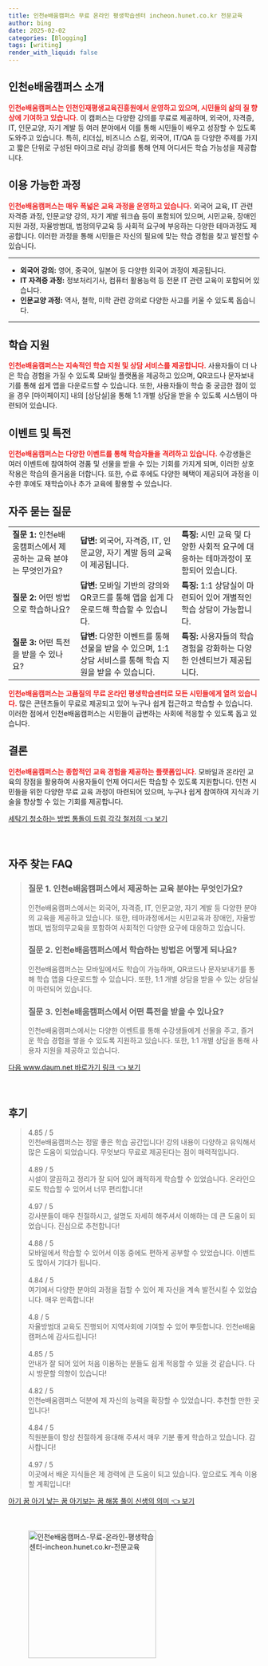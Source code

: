 ```yaml
---
title: 인천e배움캠퍼스 무료 온라인 평생학습센터 incheon.hunet.co.kr 전문교육
author: bing
date: 2025-02-02
categories: [Blogging]
tags: [writing]
render_with_liquid: false
---
```



<h2 id='인천e배움캠퍼스_소개'>인천e배움캠퍼스 소개</h2>

<p><b><span style="color: #ee2323;">인천e배움캠퍼스는 인천인재평생교육진흥원에서 운영하고 있으며, 시민들의 삶의 질 향상에 기여하고 있습니다.</span></b> 이 캠퍼스는 다양한 강의를 무료로 제공하며, 외국어, 자격증, IT, 인문교양, 자기 계발 등 여러 분야에서 이를 통해 시민들이 배우고 성장할 수 있도록 도와주고 있습니다. 특히, 리더십, 비즈니스 스킬, 외국어, IT/QA 등 다양한 주제를 가지고 짧은 단위로 구성된 마이크로 러닝 강의를 통해 언제 어디서든 학습 가능성을 제공합니다.</p>

<h2 id='이용가능한_과정'>이용 가능한 과정</h2>

<p><b><span style="color: #ee2323;">인천e배움캠퍼스는 매우 폭넓은 교육 과정을 운영하고 있습니다.</span></b> 외국어 교육, IT 관련 자격증 과정, 인문교양 강의, 자기 계발 워크숍 등이 포함되어 있으며, 시민교육, 장애인 지원 과정, 자율방범대, 법정의무교육 등 사회적 요구에 부응하는 다양한 테마과정도 제공합니다. 이러한 과정을 통해 시민들은 자신의 필요에 맞는 학습 경험을 찾고 발전할 수 있습니다.</p>

<hr />

<ul>
    <li><b>외국어 강의:</b> 영어, 중국어, 일본어 등 다양한 외국어 과정이 제공됩니다.</li>
    <li><b>IT 자격증 과정:</b> 정보처리기사, 컴퓨터 활용능력 등 전문 IT 관련 교육이 포함되어 있습니다.</li>
    <li><b>인문교양 과정:</b> 역사, 철학, 미학 관련 강의로 다양한 사고를 키울 수 있도록 돕습니다.</li>
</ul>

<hr />

<h2 id='학습지원'>학습 지원</h2>

<p><b><span style="color: #ee2323;">인천e배움캠퍼스는 지속적인 학습 지원 및 상담 서비스를 제공합니다.</span></b> 사용자들이 더 나은 학습 경험을 가질 수 있도록 모바일 플랫폼을 제공하고 있으며, QR코드나 문자보내기를 통해 쉽게 앱을 다운로드할 수 있습니다. 또한, 사용자들이 학습 중 궁금한 점이 있을 경우 [마이페이지] 내의 [상담실]을 통해 1:1 개별 상담을 받을 수 있도록 시스템이 마련되어 있습니다.</p>

<h2 id='이벤트및특전'>이벤트 및 특전</h2>

<p><b><span style="color: #ee2323;">인천e배움캠퍼스는 다양한 이벤트를 통해 학습자들을 격려하고 있습니다.</span></b> 수강생들은 여러 이벤트에 참여하여 경품 및 선물을 받을 수 있는 기회를 가지게 되며, 이러한 상호작용은 학습의 즐거움을 더합니다. 또한, 수료 후에도 다양한 혜택이 제공되어 과정을 이수한 후에도 재학습이나 추가 교육에 활용할 수 있습니다.</p>

<h2 id='자주묻는질문'>자주 묻는 질문</h2>

<table>
    <tr>
        <td><b>질문 1:</b> 인천e배움캠퍼스에서 제공하는 교육 분야는 무엇인가요?</td>
        <td><b>답변:</b> 외국어, 자격증, IT, 인문교양, 자기 계발 등의 교육이 제공됩니다.</td>
        <td><b>특징:</b> 시민 교육 및 다양한 사회적 요구에 대응하는 테마과정이 포함되어 있습니다.</td>
    </tr>
    <tr>
        <td><b>질문 2:</b> 어떤 방법으로 학습하나요?</td>
        <td><b>답변:</b> 모바일 기반의 강의와 QR코드를 통해 앱을 쉽게 다운로드해 학습할 수 있습니다.</td>
        <td><b>특징:</b> 1:1 상담실이 마련되어 있어 개별적인 학습 상담이 가능합니다.</td>
    </tr>
    <tr>
        <td><b>질문 3:</b> 어떤 특전을 받을 수 있나요?</td>
        <td><b>답변:</b> 다양한 이벤트를 통해 선물을 받을 수 있으며, 1:1 상담 서비스를 통해 학습 지원을 받을 수 있습니다.</td>
        <td><b>특징:</b> 사용자들의 학습 경험을 강화하는 다양한 인센티브가 제공됩니다.</td>
    </tr>
</table>

<p><b><span style="color: #ee2323;">인천e배움캠퍼스는 고품질의 무료 온라인 평생학습센터로 모든 시민들에게 열려 있습니다.</span></b> 많은 콘텐츠들이 무료로 제공되고 있어 누구나 쉽게 접근하고 학습할 수 있습니다. 이러한 점에서 인천e배움캠퍼스는 시민들이 급변하는 사회에 적응할 수 있도록 돕고 있습니다.</p>

<h2 id='결론'>결론</h2>

<p><b><span style="color: #ee2323;">인천e배움캠퍼스는 종합적인 교육 경험을 제공하는 플랫폼입니다.</span></b> 모바일과 온라인 교육의 장점을 활용하여 사용자들이 언제 어디서든 학습할 수 있도록 지원합니다. 인천 시민들을 위한 다양한 무료 교육 과정이 마련되어 있으며, 누구나 쉽게 참여하여 지식과 기술을 향상할 수 있는 기회를 제공합니다.</p>


<p><a class="click-button" title="세탁기 청소하는 방법 통돌이 드럼 각각 철저히" href="https://afficreate.github.io/posts/%EC%84%B8%ED%83%81%EA%B8%B0-%EC%B2%AD%EC%86%8C%ED%95%98%EB%8A%94-%EB%B0%A9%EB%B2%95-%ED%86%B5%EB%8F%8C%EC%9D%B4-%EB%93%9C%EB%9F%BC-%EA%B0%81%EA%B0%81-%EC%B2%A0%EC%A0%80%ED%9E%88/" rel="dofollow">세탁기 청소하는 방법 통돌이 드럼 각각 철저히 👈 보기</a></p><br>
<h2 id='자주_찾는_FAQ'>자주 찾는 FAQ</h2>
<div itemscope="" itemtype="https://schema.org/FAQPage"> 
<blockquote> 
<div itemscope="" itemprop="mainEntity" itemtype="https://schema.org/Question"> 
<h3 itemprop="name">질문 1. 인천e배움캠퍼스에서 제공하는 교육 분야는 무엇인가요?</h3> 
<div itemscope="" itemprop="acceptedAnswer" itemtype="https://schema.org/Answer"> 
<span itemprop="text"> 
<p>인천e배움캠퍼스에서는 외국어, 자격증, IT, 인문교양, 자기 계발 등 다양한 분야의 교육을 제공하고 있습니다. 또한, 테마과정에서는 시민교육과 장애인, 자율방범대, 법정의무교육을 포함하여 사회적인 다양한 요구에 대응하고 있습니다.</p> 
</span> 
</div> 
</div> 

<div itemscope="" itemprop="mainEntity" itemtype="https://schema.org/Question"> 
<h3 itemprop="name">질문 2. 인천e배움캠퍼스에서 학습하는 방법은 어떻게 되나요?</h3> 
<div itemscope="" itemprop="acceptedAnswer" itemtype="https://schema.org/Answer"> 
<span itemprop="text"> 
<p>인천e배움캠퍼스는 모바일에서도 학습이 가능하며, QR코드나 문자보내기를 통해 학습 앱을 다운로드할 수 있습니다. 또한, 1:1 개별 상담을 받을 수 있는 상담실이 마련되어 있습니다.</p> 
</span> 
</div> 
</div> 

<div itemscope="" itemprop="mainEntity" itemtype="https://schema.org/Question"> 
<h3 itemprop="name">질문 3. 인천e배움캠퍼스에서 어떤 특전을 받을 수 있나요?</h3> 
<div itemscope="" itemprop="acceptedAnswer" itemtype="https://schema.org/Answer"> 
<span itemprop="text"> 
<p>인천e배움캠퍼스에서는 다양한 이벤트를 통해 수강생들에게 선물을 주고, 즐거운 학습 경험을 쌓을 수 있도록 지원하고 있습니다. 또한, 1:1 개별 상담을 통해 사용자 지원을 제공하고 있습니다.</p> 
</span> 
</div> 
</div> 
</blockquote> 
</div>
<p><a class="click-button" title="다음 www.daum.net 바로가기 링크" href="https://afficreate.github.io/posts/%EB%8B%A4%EC%9D%8C-www.daum.net-%EB%B0%94%EB%A1%9C%EA%B0%80%EA%B8%B0-%EB%A7%81%ED%81%AC/" rel="dofollow">다음 www.daum.net 바로가기 링크 👈 보기</a></p><br>
<h2 id='후기'>후기</h2>
<div itemscope itemtype="https://schema.org/Product">
  <blockquote>
  <div itemprop="review" itemscope itemtype="https://schema.org/Review">
      <div itemprop="reviewRating" itemscope itemtype="https://schema.org/Rating"> <span itemprop="ratingValue">4.85</span> / <span itemprop="bestRating">5</span> </div>
      <span itemprop="reviewBody">인천e배움캠퍼스는 정말 좋은 학습 공간입니다! 강의 내용이 다양하고 유익해서 많은 도움이 되었습니다. 무엇보다 무료로 제공된다는 점이 매력적입니다.</span>
  </div>
  <br>
  <div itemprop="review" itemscope itemtype="https://schema.org/Review">
      <div itemprop="reviewRating" itemscope itemtype="https://schema.org/Rating"> <span itemprop="ratingValue">4.89</span> / <span itemprop="bestRating">5</span> </div>
      <span itemprop="reviewBody">시설이 깔끔하고 정리가 잘 되어 있어 쾌적하게 학습할 수 있었습니다. 온라인으로도 학습할 수 있어서 너무 편리합니다!</span>
  </div>
  <br>
  <div itemprop="review" itemscope itemtype="https://schema.org/Review">
      <div itemprop="reviewRating" itemscope itemtype="https://schema.org/Rating"> <span itemprop="ratingValue">4.97</span> / <span itemprop="bestRating">5</span> </div>
      <span itemprop="reviewBody">강사분들이 매우 친절하시고, 설명도 자세히 해주셔서 이해하는 데 큰 도움이 되었습니다. 진심으로 추천합니다!</span>
  </div>
  <br>
  <div itemprop="review" itemscope itemtype="https://schema.org/Review">
      <div itemprop="reviewRating" itemscope itemtype="https://schema.org/Rating"> <span itemprop="ratingValue">4.88</span> / <span itemprop="bestRating">5</span> </div>
      <span itemprop="reviewBody">모바일에서 학습할 수 있어서 이동 중에도 편하게 공부할 수 있었습니다. 이벤트도 많아서 기대가 됩니다.</span>
  </div>
  <br>
  <div itemprop="review" itemscope itemtype="https://schema.org/Review">
      <div itemprop="reviewRating" itemscope itemtype="https://schema.org/Rating"> <span itemprop="ratingValue">4.84</span> / <span itemprop="bestRating">5</span> </div>
      <span itemprop="reviewBody">여기에서 다양한 분야의 과정을 접할 수 있어 제 자신을 계속 발전시킬 수 있었습니다. 매우 만족합니다!</span>
  </div>
  <br>
  <div itemprop="review" itemscope itemtype="https://schema.org/Review">
      <div itemprop="reviewRating" itemscope itemtype="https://schema.org/Rating"> <span itemprop="ratingValue">4.8</span> / <span itemprop="bestRating">5</span> </div>
      <span itemprop="reviewBody">자율방범대 교육도 진행되어 지역사회에 기여할 수 있어 뿌듯합니다. 인천e배움캠퍼스에 감사드립니다!</span>
  </div>
  <br>
  <div itemprop="review" itemscope itemtype="https://schema.org/Review">
      <div itemprop="reviewRating" itemscope itemtype="https://schema.org/Rating"> <span itemprop="ratingValue">4.85</span> / <span itemprop="bestRating">5</span> </div>
      <span itemprop="reviewBody">안내가 잘 되어 있어 처음 이용하는 분들도 쉽게 적응할 수 있을 것 같습니다. 다시 방문할 의향이 있습니다!</span>
  </div>
  <br>
  <div itemprop="review" itemscope itemtype="https://schema.org/Review">
      <div itemprop="reviewRating" itemscope itemtype="https://schema.org/Rating"> <span itemprop="ratingValue">4.82</span> / <span itemprop="bestRating">5</span> </div>
      <span itemprop="reviewBody">인천e배움캠퍼스 덕분에 제 자신의 능력을 확장할 수 있었습니다. 추천할 만한 곳입니다!</span>
  </div>
  <br>
  <div itemprop="review" itemscope itemtype="https://schema.org/Review">
      <div itemprop="reviewRating" itemscope itemtype="https://schema.org/Rating"> <span itemprop="ratingValue">4.84</span> / <span itemprop="bestRating">5</span> </div>
      <span itemprop="reviewBody">직원분들이 항상 친절하게 응대해 주셔서 매우 기분 좋게 학습하고 있습니다. 감사합니다!</span>
  </div>
  <br>
  <div itemprop="review" itemscope itemtype="https://schema.org/Review">
      <div itemprop="reviewRating" itemscope itemtype="https://schema.org/Rating"> <span itemprop="ratingValue">4.97</span> / <span itemprop="bestRating">5</span> </div>
      <span itemprop="reviewBody">이곳에서 배운 지식들은 제 경력에 큰 도움이 되고 있습니다. 앞으로도 계속 이용할 계획입니다!</span>
  </div>
  </blockquote>
</div>
<p><a class="click-button" title="아기 꿈 아기 낳는 꿈 아기보는 꿈 해몽 풀이 신생의 의미" href="https://afficreate.github.io/posts/%EC%95%84%EA%B8%B0-%EA%BF%88-%EC%95%84%EA%B8%B0-%EB%82%B3%EB%8A%94-%EA%BF%88-%EC%95%84%EA%B8%B0%EB%B3%B4%EB%8A%94-%EA%BF%88-%ED%95%B4%EB%AA%BD-%ED%92%80%EC%9D%B4-%EC%8B%A0%EC%83%9D%EC%9D%98-%EC%9D%98%EB%AF%B8/" rel="dofollow">아기 꿈 아기 낳는 꿈 아기보는 꿈 해몽 풀이 신생의 의미 👈 보기</a></p><br>
<figure class="image"><img src="https://afficreate.github.io/assets/img/thumbnail/인천e배움캠퍼스-무료-온라인-평생학습센터-incheon.hunet.co.kr-전문교육.webp" alt="인천e배움캠퍼스-무료-온라인-평생학습센터-incheon.hunet.co.kr-전문교육" width="256" height="256"></figure>